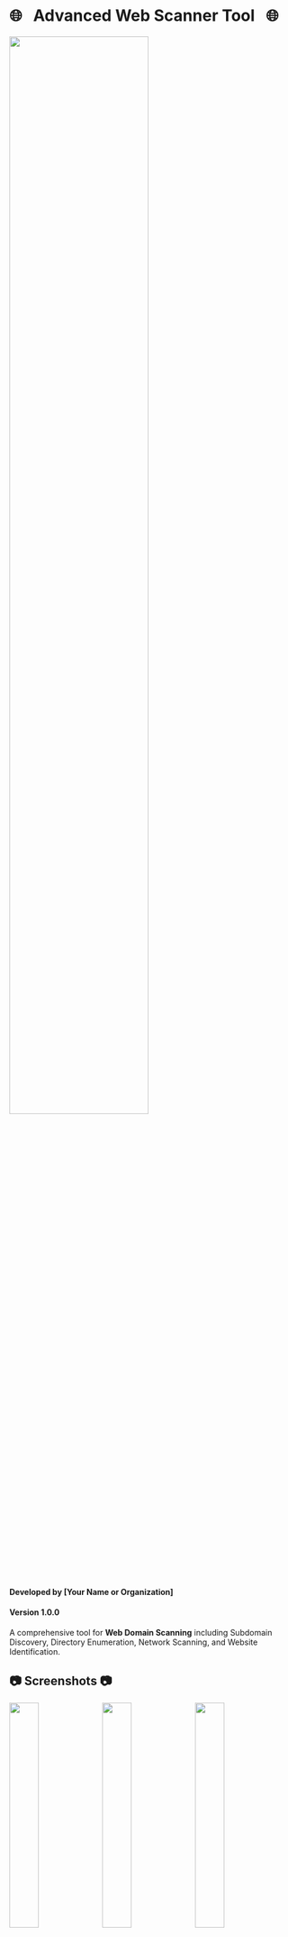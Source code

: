 # 🌐 &nbsp; Advanced Web Scanner Tool &nbsp; 🌐

<img src="https://raw.githubusercontent.com/capture0x/web-scanner/main/20.png" width="70%"></img>

#### Developed by [Your Name or Organization]
#### Version 1.0.0
A comprehensive tool for **Web Domain Scanning** including Subdomain Discovery, Directory Enumeration, Network Scanning, and Website Identification.

## :camera: Screenshots :camera:

<img src="https://raw.githubusercontent.com/capture0x/web-scanner/main/1.png" width="32%"></img>
<img src="https://raw.githubusercontent.com/capture0x/web-scanner/main/2.png" width="32%"></img>
<img src="https://raw.githubusercontent.com/capture0x/web-scanner/main/3.png" width="32%"></img>

## 👇 💫 How to Use 💫 👇

[![How to use](https://i.imgur.com/ybDgF57.png)](https://your-tutorial-link.com)

## 📒 Read Me 📒

*The Advanced Web Scanner is a versatile Python-based web application that integrates tools like Sublist3r, Dirble, Nmap, and WhatWeb for a full-spectrum web domain scan. Designed for both security professionals and enthusiasts, it provides a user-friendly Flask-based interface for easy operation.*

*This tool's capabilities range from discovering subdomains with Sublist3r to conducting directory enumeration with Dirble, comprehensive network scanning using Nmap, and identifying website technologies with WhatWeb. Its modular design allows for easy extension and customization, catering to a variety of security assessment needs.*

*It's important to use the Advanced Web Scanner responsibly and legally. This tool is meant for ethical security testing and research, and users should ensure they have permission to scan target domains.*

## :cd: Installation :cd:

### Installation with setup.sh and requirements.txt

```bash
git clone https://github.com/your-repo/Advanced-Web-Scanner/
cd Advanced-Web-Scanner
sudo ./setup.sh
pip install -r requirements.txt
```

## ⭐ Usage ⭐

To use the Advanced Web Scanner, follow these steps:

```bash
python app.py
```

This command starts the Flask server and runs the web application. Access the web interface through your web browser to begin scanning.

## Features

- **Subdomain Discovery**: Utilizes Sublist3r for extensive subdomain searching.
- **Directory Enumeration**: Uses Dirble for rapid directory discovery.
- **Network Scanning**: Integrates Nmap for detailed network analysis.
- **Website Identification**: Employs WhatWeb for identifying technologies used by web servers.

## Customization

You can customize the scanning commands and behaviors by editing the `COMMANDS` dictionary in the script. This allows you to tailor the tool to your specific needs.

## Output Processing

The scanner output is processed to ensure readability and user-friendliness. ANSI escape codes and other unnecessary information are removed for clearer results.

## Contributing

Your contributions to improve the Advanced Web Scanner are highly appreciated:

1. Fork the repository.
2. Create a new branch for your feature (`git checkout -b feature-name`).
3. Commit your changes (`git commit -am 'Add a new feature'`).
4. Push to the branch (`git push origin feature-name`).
5. Create a new Pull Request.

## Bugs and Enhancements

For bug reports or suggestions for enhancements, please open an [issue](https://github.com/capture0x/web-scanner/issues).

## License

This project is licensed under [specify your license here].

## Disclaimer

The Advanced Web Scanner is intended for educational and ethical use only. Ensure you have authorization before scanning any domains.

**Copyright 2024**

